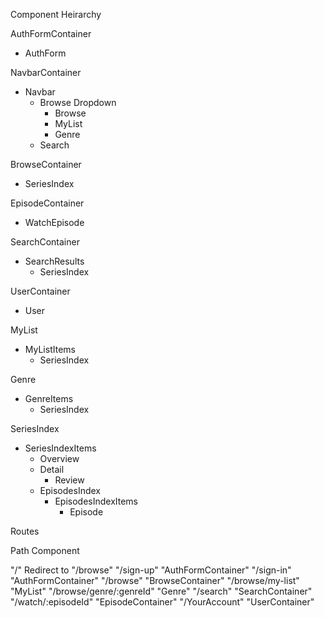 Component Heirarchy

AuthFormContainer
  - AuthForm

NavbarContainer
  - Navbar
    * Browse Dropdown
      * Browse
      * MyList
      * Genre
    * Search

BrowseContainer
  - SeriesIndex

EpisodeContainer
  - WatchEpisode

SearchContainer
  - SearchResults
    - SeriesIndex

UserContainer
  - User

MyList
  - MyListItems
    - SeriesIndex

Genre
  - GenreItems
    - SeriesIndex

SeriesIndex
  * SeriesIndexItems
    * Overview
    * Detail
      - Review
    * EpisodesIndex
      - EpisodesIndexItems
        + Episode


Routes

Path	Component

"/" Redirect to "/browse"
"/sign-up"	"AuthFormContainer"
"/sign-in"	"AuthFormContainer"
"/browse" "BrowseContainer"
"/browse/my-list" "MyList"
"/browse/genre/:genreId" "Genre"
"/search" "SearchContainer"
"/watch/:episodeId" "EpisodeContainer"
"/YourAccount" "UserContainer"
